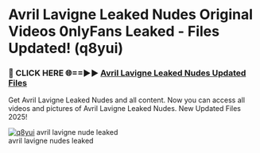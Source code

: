 # Avril Lavigne Leaked Nudes Original Videos 0nlyFans Leaked - Files Updated! (q8yui)

<h3>🔴 CLICK HERE 🌐==►► <a href="https://tinyurl.com/yc6ubb5a" rel="nofollow">Avril Lavigne Leaked Nudes Updated Files</a></h3>

Get Avril Lavigne Leaked Nudes and all content. Now you can access all videos and pictures of Avril Lavigne Leaked Nudes. New Updated Files 2025!

[![q8yui](https://i.imgur.com/7eu0CRL.gif)](https://tinyurl.com/yc6ubb5a)
avril lavigne nude leaked<br>
avril lavigne nudes leaked